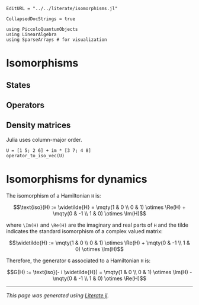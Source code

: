 ```@meta
EditURL = "../../literate/isomorphisms.jl"
```

```@meta
CollapsedDocStrings = true
```

````@example isomorphisms
using PiccoloQuantumObjects
using LinearAlgebra
using SparseArrays # for visualization
````

# Isomorphisms

## States

## Operators

## Density matrices

Julia uses column-major order.

````@example isomorphisms
U = [1 5; 2 6] + im * [3 7; 4 8]
operator_to_iso_vec(U)
````

# Isomorphisms for dynamics

The isomorphism of a Hamiltonian ``H`` is:
```math
\text{iso}(H) := \widetilde{H} = \mqty(1 & 0 \\ 0 & 1) \otimes \Re(H) + \mqty(0 & -1 \\ 1 & 0) \otimes \Im(H)
```
where ``\Im(H)`` and ``\Re(H)`` are the imaginary and real parts of ``H`` and the tilde
indicates the standard isomorphism of a complex valued matrix:
```math
\widetilde{H} := \mqty(1 & 0 \\ 0 & 1) \otimes \Re(H) + \mqty(0 & -1 \\ 1 & 0) \otimes \Im(H)
```

Therefore, the generator ``G`` associated to a Hamiltonian ``H`` is:
```math
G(H) := \text{iso}(- i \widetilde{H}) = \mqty(1 & 0 \\ 0 & 1) \otimes \Im(H) - \mqty(0 & -1 \\ 1 & 0) \otimes \Re(H)
```

---

*This page was generated using [Literate.jl](https://github.com/fredrikekre/Literate.jl).*

